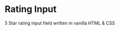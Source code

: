 Rating Input
=========================

5 Star rating input field written in vanilla HTML &amp; CSS
